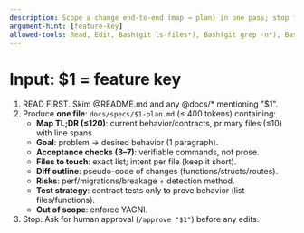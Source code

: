 ```yaml
---
description: Scope a change end-to-end (map → plan) in one pass; stop for approval
argument-hint: [feature-key]
allowed-tools: Read, Edit, Bash(git ls-files*), Bash(git grep -n*), Bash(find *)
---
```

# Input: $1 = feature key

1) READ FIRST. Skim @README.md and any @docs/* mentioning "$1".
2) Produce **one file**: `docs/specs/$1-plan.md` (≤ 400 tokens) containing:
   - **Map TL;DR (≤120)**: current behavior/contracts, primary files (≤10) with line spans.
   - **Goal**: problem → desired behavior (1 paragraph).
   - **Acceptance checks (3–7)**: verifiable commands, not prose.
   - **Files to touch**: exact list; intent per file (keep it short).
   - **Diff outline**: pseudo-code of changes (functions/structs/routes).
   - **Risks**: perf/migrations/breakage + detection method.
   - **Test strategy**: contract tests only to prove behavior (list files/functions).
   - **Out of scope**: enforce YAGNI.
3) Stop. Ask for human approval (`/approve "$1"`) before any edits.
